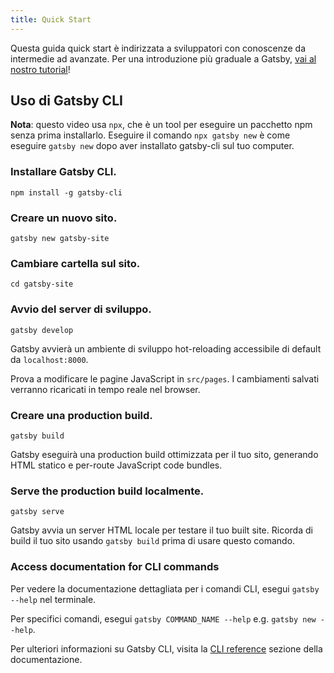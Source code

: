 ```yaml
---
title: Quick Start
---
```


Questa guida quick start è indirizzata a sviluppatori con conoscenze da intermedie ad avanzate. Per una introduzione più graduale a Gatsby, [vai al nostro tutorial](/tutorial/)!

## Uso di Gatsby CLI

<EggheadEmbed
  lessonLink="https://egghead.io/lessons/gatsby-quick-start-with-gatsby-create-develop-and-build-gatsby-sites-from-the-command-line"
  lessonTitle="Quick Start with Gatsby: Create, Develop, and Build Gatsby Sites From the Command Line"
/>

**Nota**: questo video usa `npx`, che è un tool per eseguire un pacchetto npm senza prima installarlo. Eseguire il comando `npx gatsby new` è come eseguire `gatsby new` dopo aver installato gatsby-cli sul tuo computer.

### Installare Gatsby CLI.

```shell
npm install -g gatsby-cli
```

### Creare un nuovo sito.

```shell
gatsby new gatsby-site
```

### Cambiare cartella sul sito.

```shell
cd gatsby-site
```

### Avvio del server di sviluppo.

```shell
gatsby develop
```

Gatsby avvierà un ambiente di sviluppo hot-reloading accessibile di default da `localhost:8000`.

Prova a modificare le pagine JavaScript in `src/pages`. I cambiamenti salvati verranno ricaricati in tempo reale nel browser.

### Creare una production build.

```shell
gatsby build
```

Gatsby eseguirà una production build ottimizzata per il tuo sito, generando HTML statico e per-route JavaScript code bundles.

### Serve the production build localmente.

```shell
gatsby serve
```

Gatsby avvia un server HTML locale per testare il tuo built site. Ricorda di build il tuo sito usando `gatsby build` prima di usare questo comando.

### Access documentation for CLI commands

Per vedere la documentazione dettagliata per i comandi CLI, esegui `gatsby --help` nel terminale.

Per specifici comandi, esegui `gatsby COMMAND_NAME --help` e.g. `gatsby new --help`.

Per ulteriori informazioni su Gatsby CLI, visita la [CLI reference](/docs/gatsby-cli/) sezione della documentazione.
